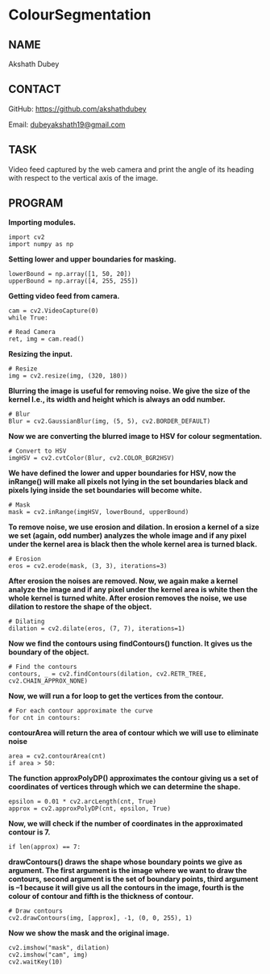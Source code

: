 # ColourSegmentation

## NAME

Akshath Dubey 

## CONTACT 

GitHub: https://github.com/akshathdubey

Email: dubeyakshath19@gmail.com 

## TASK 

Video feed captured by the web camera and print the angle of its heading with respect to the vertical axis of the image. 

## PROGRAM 

**Importing modules.** 
```
import cv2 
import numpy as np 
```

**Setting lower and upper boundaries for masking.**
```
lowerBound = np.array([1, 50, 20]) 
upperBound = np.array([4, 255, 255]) 
```

**Getting video feed from camera.**
```
cam = cv2.VideoCapture(0)
while True: 

# Read Camera 
ret, img = cam.read() 
```

**Resizing the input.**
```
# Resize 
img = cv2.resize(img, (320, 180)) 
```

**Blurring the image is useful for removing noise. We give the size of the kernel I.e., its width and height which is always an odd number.**
```
# Blur 
Blur = cv2.GaussianBlur(img, (5, 5), cv2.BORDER_DEFAULT) 
```

**Now we are converting the blurred image to HSV for colour segmentation.**
```
# Convert to HSV 
imgHSV = cv2.cvtColor(Blur, cv2.COLOR_BGR2HSV) 
```

**We have defined the lower and upper boundaries for HSV, now the inRange() will make all pixels not lying in the set boundaries black and pixels lying inside the set boundaries will become white.**
```
# Mask
mask = cv2.inRange(imgHSV, lowerBound, upperBound) 
```

**To remove noise, we use erosion and dilation. In erosion a kernel of a size we set (again, odd number) analyzes the whole image and if any pixel under the kernel area is black then the whole kernel area is turned black.**
```
# Erosion
eros = cv2.erode(mask, (3, 3), iterations=3) 
```

**After erosion the noises are removed. Now, we again make a kernel analyze the image and if any pixel under the kernel area is white then the whole kernel is turned white. After erosion removes the noise, we use dilation to restore the shape of the object.**
```
# Dilating 
dilation = cv2.dilate(eros, (7, 7), iterations=1) 
```

**Now we find the contours using findContours() function. It gives us the boundary of the object.**
```
# Find the contours 
contours, _ = cv2.findContours(dilation, cv2.RETR_TREE, cv2.CHAIN_APPROX_NONE) 
```

**Now, we will run a for loop to get the vertices from the contour.**
```
# For each contour approximate the curve 
for cnt in contours: 
```

**contourArea will return the area of contour which we will use to eliminate noise**
```
area = cv2.contourArea(cnt) 
if area > 50: 
```

**The function approxPolyDP() approximates the contour giving us a set of coordinates of vertices through which we can determine the shape.**
```
epsilon = 0.01 * cv2.arcLength(cnt, True) 
approx = cv2.approxPolyDP(cnt, epsilon, True) 
```

**Now, we will check if the number of coordinates in the approximated contour is 7.**
```
if len(approx) == 7: 
```

**drawContours() draws the shape whose boundary points we give as argument. The first argument is the image where we want to draw the contours, second argument is the set of boundary points, third argument is –1 because it will give us all the contours in the image, fourth is the colour of contour and fifth is the thickness of contour.**
```
# Draw contours 
cv2.drawContours(img, [approx], -1, (0, 0, 255), 1) 
```

**Now we show the mask and the original image.**
```
cv2.imshow("mask", dilation) 
cv2.imshow("cam", img) 
cv2.waitKey(10)
```
